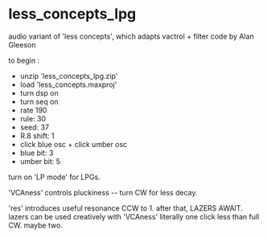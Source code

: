 # less_concepts_lpg
audio variant of 'less concepts', which adapts vactrol + filter code by Alan Gleeson

to begin :
- unzip 'less_concepts_lpg.zip'
- load 'less_concepts.maxproj'
- turn dsp on
- turn seq on
- rate 190
- rule: 30
- seed: 37
- R.8 shift: 1
- click blue osc + click umber osc
- blue bit: 3
- umber bit: 5

turn on 'LP mode' for LPGs.

'VCAness' controls pluckiness -- turn CW for less decay.

'res' introduces useful resonance CCW to 1. after that, LAZERS AWAIT. lazers can be used creatively with 'VCAness' literally one click less than full CW. maybe two.
